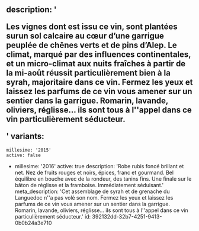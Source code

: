 description: '<p>Les vignes dont est issu ce vin, sont plantées surun sol calcaire au cœur d’une garrigue peuplée de chênes verts et de pins d’Alep. Le climat, marqué par des influences continentales, et un micro-climat aux nuits fraîches à partir de la mi-août réussit particulièrement bien à la syrah, majoritaire dans ce vin. Fermez les yeux et laissez les parfums de ce vin vous amener sur un sentier dans la garrigue. Romarin, lavande, oliviers, réglisse... ils sont tous à l''appel dans ce vin particulièrement séducteur.</p>'
variants:
  -
    millesime: '2015'
    active: false
  -
    millesime: '2016'
    active: true
    description: 'Robe rubis foncé brillant et net. Nez de fruits rouges et noirs, épices, franc et gourmand. Bel équilibre en bouche avec de la rondeur, des tanins fins. Une finale sur le bâton de réglisse et la framboise. Immédiatement séduisant.'
meta_description: 'Cet assemblage de syrah et de grenache du Languedoc n''a pas volé son nom. Fermez les yeux et laissez les parfums de ce vin vous amener sur un sentier dans la garrigue. Romarin, lavande, oliviers, réglisse... ils sont tous à l''appel dans ce vin particulièrement séducteur.'
id: 392132dd-32b7-4251-9413-0b0b24a3e710
